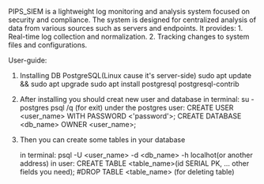 PIPS_SIEM is a lightweight log monitoring and analysis system focused on security and compliance. The system is designed for centralized analysis of data from various sources such as servers and endpoints. 
It provides:
    1. Real-time log collection and normalization.
    2. Tracking changes to system files and configurations.

User-guide:
  1. Installing DB PostgreSQL(Linux cause it's server-side)
     sudo apt update && sudo apt upgrade
     sudo apt install postgresql postgresql-contrib
     
  2. After installing you should creat new user and database
     in terminal:
       su - postgres
       psql
       /q (for exit)
     under the postgres user:
       CREATE USER <user_name> WITH PASSWORD <'password'>;
       CREATE DATABASE <db_name> OWNER <user_name>;   
  
  4. Then you can create some tables in your database

     in terminal:
       psql -U <user_name> -d <db_name> -h localhot(or another address)
     in user:
       CREATE TABLE <table_name>(id SERIAL PK, ... other fields you need);
       #DROP TABLE <table_name> (for deleting table)
